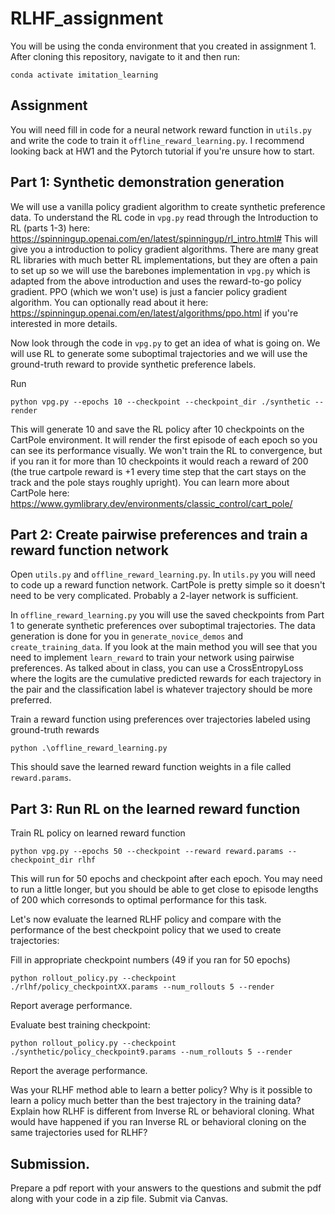 # RLHF_assignment

You will be using the conda environment that you created in assignment 1. After cloning this repository, navigate to it and then run:
```
conda activate imitation_learning
```

## Assignment

You will need fill in code for a neural network reward function in ```utils.py``` and write the code to train it ```offline_reward_learning.py```. I recommend looking back at HW1 and the Pytorch tutorial if you're unsure how to start.

## Part 1: Synthetic demonstration generation

We will use a vanilla policy gradient algorithm to create synthetic preference data. To understand the RL code in ```vpg.py``` read through the Introduction to RL (parts 1-3) here: https://spinningup.openai.com/en/latest/spinningup/rl_intro.html#
This will give you a introduction to policy gradient algorithms. There are many great RL libraries with much better RL implementations, but they are often a pain to set up so we will use the barebones implementation in ```vpg.py``` which is adapted from the above introduction and uses the reward-to-go policy gradient. PPO (which we won't use) is just a fancier policy gradient algorithm. You can optionally read about it here: https://spinningup.openai.com/en/latest/algorithms/ppo.html if you're interested in more details.

Now look through the code in ```vpg.py``` to get an idea of what is going on. We will use RL to generate some suboptimal trajectories and we will use the ground-truth reward to provide synthetic preference labels.

Run 
```
python vpg.py --epochs 10 --checkpoint --checkpoint_dir ./synthetic --render
```

This will generate 10 and save the RL policy after 10 checkpoints on the CartPole environment. It will render the first episode of each epoch so you can see its performance visually. We won't train the RL to convergence, but if you ran it for more than 10 checkpoints it would reach a reward of 200 (the true cartpole reward is +1 every time step that the cart stays on the track and the pole stays roughly upright). You can learn more about CartPole here: https://www.gymlibrary.dev/environments/classic_control/cart_pole/


## Part 2: Create pairwise preferences and train a reward function network


Open ```utils.py``` and  ```offline_reward_learning.py```. 
In ```utils.py``` you will need to code up a reward function network. CartPole is pretty simple so it doesn't need to be very complicated. Probably a 2-layer network is sufficient. 

In ```offline_reward_learning.py``` you will use the saved checkpoints from Part 1 to generate synthetic preferences over suboptimal trajectories. The data generation is done for you in ```generate_novice_demos``` and ```create_training_data```. If you look at the main method you will see that you need to implement ```learn_reward``` to train your network using pairwise preferences. As talked about in class, you can use a CrossEntropyLoss where the logits are the cumulative predicted rewards for each trajectory in the pair and the classification label is whatever trajectory should be more preferred.

Train a reward function using preferences over trajectories labeled using ground-truth rewards

```
python .\offline_reward_learning.py
```

This should save the learned reward function weights in a file called ```reward.params```.



## Part 3: Run RL on the learned reward function
Train RL policy on learned reward function

```
python vpg.py --epochs 50 --checkpoint --reward reward.params --checkpoint_dir rlhf
```

This will run for 50 epochs and checkpoint after each epoch. You may need to run a little longer, but you should be able to get close to episode lengths of 200 which corresonds to optimal performance for this task.

Let's now evaluate the learned RLHF policy and compare with the performance of the best checkpoint policy that we used to create trajectories:

Fill in appropriate checkpoint numbers (49 if you ran for 50 epochs)
```
python rollout_policy.py --checkpoint ./rlhf/policy_checkpointXX.params --num_rollouts 5 --render
```

Report average performance.

Evaluate best training checkpoint:
```
python rollout_policy.py --checkpoint ./synthetic/policy_checkpoint9.params --num_rollouts 5 --render
```

Report the average performance.

Was your RLHF method able to learn a better policy? Why is it possible to learn a policy much better than the best trajectory in the training data?
Explain how RLHF is different from Inverse RL or behavioral cloning. What would have happened if you ran Inverse RL or behavioral cloning on the same trajectories used for RLHF?

## Submission.

Prepare a pdf report with your answers to the questions and submit the pdf along with your code in a zip file. Submit via Canvas.



